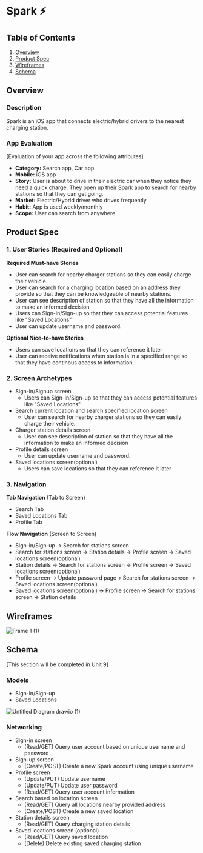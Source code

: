 
# Spark ⚡️

## Table of Contents
1. [Overview](#Overview)
1. [Product Spec](#Product-Spec)
1. [Wireframes](#Wireframes)
2. [Schema](#Schema)

## Overview
### Description
Spark is an iOS app that connects electric/hybrid drivers to the nearest charging station.

### App Evaluation
[Evaluation of your app across the following attributes]
- **Category:** Search app, Car app
- **Mobile:** iOS app
- **Story:** User is about to drive in their electric car when they notice they need a quick charge. They open up their Spark app to search for nearby stations so that they can get going.
- **Market:** Electric/Hybrid driver who drives frequently
- **Habit:** App is used weekly/monthly
- **Scope:** User can search from anywhere.

## Product Spec

### 1. User Stories (Required and Optional)

**Required Must-have Stories**

* User can search for nearby charger stations so they can easily charge their vehicle.
* User can search for a charging location based on an address they provide so that they can be knowledgeable of nearby stations.
* User can see description of station so that they have all the information to make an informed decision
* Users can Sign-in/Sign-up so that they can access potential features like "Saved Locations"
* User can update username and password.

**Optional Nice-to-have Stories**

* Users can save locations so that they can reference it later
* User can receive notifications when station is in a specified range so that they have continous access to information.

### 2. Screen Archetypes

* Sign-in/Signup screen
   * Users can Sign-in/Sign-up so that they can access potential features like "Saved Locations"
* Search current location and search specified location screen
   * User can search for nearby charger stations so they can easily charge their vehicle.
 * Charger station details screen
   * User can see description of station so that they have all the information to make an informed decision
 * Profile details screen
   * User can update username and password. 
 * Saved locations screen(optional)
   * Users can save locations so that they can reference it later
  
### 3. Navigation

**Tab Navigation** (Tab to Screen)

* Search Tab
* Saved Locations Tab
* Profile Tab

**Flow Navigation** (Screen to Screen)

* Sign-in/Sign-up -> Search for stations screen
* Search for stations screen -> Station details -> Profile screen -> Saved locations screen(optional)
* Station details -> Search for stations screen -> Profile screen -> Saved locations screen(optional)
* Profile screen -> Update password page->  Search for stations screen -> Saved locations screen(optional)
* Saved locations screen(optional) -> Profile screen -> Search for stations screen -> Station details

## Wireframes
![Frame 1 (1)](https://user-images.githubusercontent.com/40500769/199324214-54d07e3c-5c30-4c8f-a73c-5c4d3c461e31.png)

## Schema 
[This section will be completed in Unit 9]
### Models
- Sign-in/Sign-up
- Saved Locations

![Untitled Diagram drawio (1)](https://user-images.githubusercontent.com/40500769/199324218-b345f044-0a9a-42b6-a534-fb17ce1d1f72.png)
### Networking
- Sign-in screen
  - (Read/GET) Query user account based on unique username and password
- Sign-up screen
  - (Create/POST) Create a new Spark account using unique username
- Profile screen
  - (Update/PUT) Update username
  - (Update/PUT) Update user password
  - (Read/GET) Query user account information
- Search based on location screen
  - (Read/GET) Query all locations nearby provided address
  - (Create/POST) Create a new saved location
- Station details screen
  - (Read/GET) Query charging station details
- Saved locations screen (optional)
  - (Read/GET) Query saved location
  - (Delete) Delete existing saved charging station
